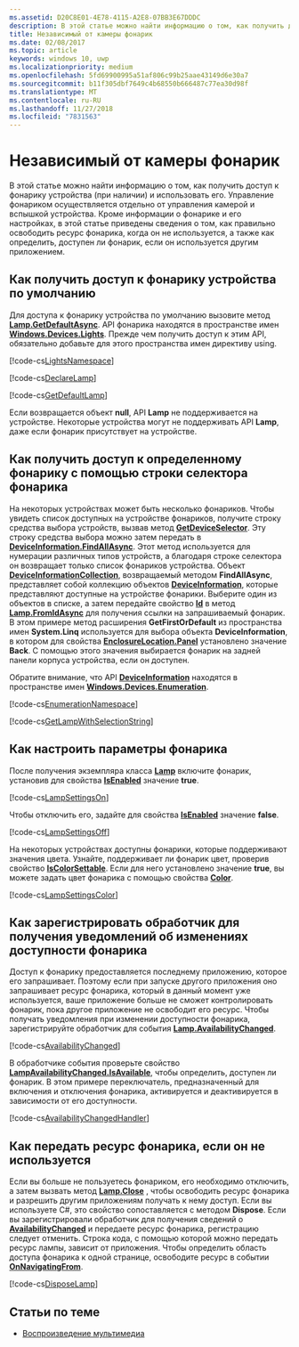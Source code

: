 ```yaml
---
ms.assetid: D20C8E01-4E78-4115-A2E8-07BB3E67DDDC
description: В этой статье можно найти информацию о том, как получить доступ к фонарику устройства (при наличии) и использовать его. Управление фонариком осуществляется отдельно от управления камерой и вспышкой устройства.
title: Независимый от камеры фонарик
ms.date: 02/08/2017
ms.topic: article
keywords: windows 10, uwp
ms.localizationpriority: medium
ms.openlocfilehash: 5fd69900995a51af806c99b25aae43149d6e30a7
ms.sourcegitcommit: b11f305dbf7649c4b68550b666487c77ea30d98f
ms.translationtype: MT
ms.contentlocale: ru-RU
ms.lasthandoff: 11/27/2018
ms.locfileid: "7831563"
---
```

# <a name="camera-independent-flashlight"></a>Независимый от камеры фонарик



В этой статье можно найти информацию о том, как получить доступ к фонарику устройства (при наличии) и использовать его. Управление фонариком осуществляется отдельно от управления камерой и вспышкой устройства. Кроме информации о фонарике и его настройках, в этой статье приведены сведения о том, как правильно освободить ресурс фонарика, когда он не используется, а также как определить, доступен ли фонарик, если он используется другим приложением.

## <a name="get-the-devices-default-lamp"></a>Как получить доступ к фонарику устройства по умолчанию

Для доступа к фонарику устройства по умолчанию вызовите метод [**Lamp.GetDefaultAsync**](https://msdn.microsoft.com/library/windows/apps/dn894327). API фонарика находятся в пространстве имен [**Windows.Devices.Lights**](https://msdn.microsoft.com/library/windows/apps/dn894331). Прежде чем получить доступ к этим API, обязательно добавьте для этого пространства имен директиву using.

[!code-cs[LightsNamespace](./code/Lamp/cs/MainPage.xaml.cs#SnippetLightsNamespace)]


[!code-cs[DeclareLamp](./code/Lamp/cs/MainPage.xaml.cs#SnippetDeclareLamp)]


[!code-cs[GetDefaultLamp](./code/Lamp/cs/MainPage.xaml.cs#SnippetGetDefaultLamp)]

Если возвращается объект **null**, API **Lamp** не поддерживается на устройстве. Некоторые устройства могут не поддерживать API **Lamp**, даже если фонарик присутствует на устройстве.

## <a name="get-a-specific-lamp-using-the-lamp-selector-string"></a>Как получить доступ к определенному фонарику с помощью строки селектора фонарика

На некоторых устройствах может быть несколько фонариков. Чтобы увидеть список доступных на устройстве фонариков, получите строку средства выбора устройств, вызвав метод [**GetDeviceSelector**](https://msdn.microsoft.com/library/windows/apps/dn894328). Эту строку средства выбора можно затем передать в [**DeviceInformation.FindAllAsync**](https://msdn.microsoft.com/library/windows/apps/br225432). Этот метод используется для нумерации различных типов устройств, а благодаря строке селектора он возвращает только список фонариков устройства. Объект [**DeviceInformationCollection**](https://msdn.microsoft.com/library/windows/apps/br225395), возвращаемый методом **FindAllAsync**, представляет собой коллекцию объектов [**DeviceInformation**](https://msdn.microsoft.com/library/windows/apps/br225393), которые представляют доступные на устройстве фонарики. Выберите один из объектов в списке, а затем передайте свойство [**Id**](https://msdn.microsoft.com/library/windows/apps/br225437) в метод [**Lamp.FromIdAsync**](https://msdn.microsoft.com/library/windows/apps/dn894326) для получения ссылки на запрашиваемый фонарик. В этом примере метод расширения **GetFirstOrDefault** из пространства имен **System.Linq** используется для выбора объекта **DeviceInformation**, в котором для свойства [**EnclosureLocation.Panel**](https://msdn.microsoft.com/library/windows/apps/br229906) установлено значение **Back**. С помощью этого значения выбирается фонарик на задней панели корпуса устройства, если он доступен.

Обратите внимание, что API [**DeviceInformation**](https://msdn.microsoft.com/library/windows/apps/br225393) находятся в пространстве имен [**Windows.Devices.Enumeration**](https://msdn.microsoft.com/library/windows/apps/br225459).

[!code-cs[EnumerationNamespace](./code/Lamp/cs/MainPage.xaml.cs#SnippetEnumerationNamespace)]

[!code-cs[GetLampWithSelectionString](./code/Lamp/cs/MainPage.xaml.cs#SnippetGetLampWithSelectionString)]

## <a name="adjust-lamp-settings"></a>Как настроить параметры фонарика

После получения экземпляра класса [**Lamp**](https://msdn.microsoft.com/library/windows/apps/dn894310) включите фонарик, установив для свойства [**IsEnabled**](https://msdn.microsoft.com/library/windows/apps/dn894330) значение **true**.

[!code-cs[LampSettingsOn](./code/Lamp/cs/MainPage.xaml.cs#SnippetLampSettingsOn)]

Чтобы отключить его, задайте для свойства [**IsEnabled**](https://msdn.microsoft.com/library/windows/apps/dn894330) значение **false**.

[!code-cs[LampSettingsOff](./code/Lamp/cs/MainPage.xaml.cs#SnippetLampSettingsOff)]

На некоторых устройствах доступны фонарики, которые поддерживают значения цвета. Узнайте, поддерживает ли фонарик цвет, проверив свойство [**IsColorSettable**](https://msdn.microsoft.com/library/windows/apps/dn894329). Если для него установлено значение **true**, вы можете задать цвет фонарика с помощью свойства [**Color**](https://msdn.microsoft.com/library/windows/apps/dn894322).

[!code-cs[LampSettingsColor](./code/Lamp/cs/MainPage.xaml.cs#SnippetLampSettingsColor)]

## <a name="register-to-be-notified-if-the-lamp-availability-changes"></a>Как зарегистрировать обработчик для получения уведомлений об изменениях доступности фонарика

Доступ к фонарику предоставляется последнему приложению, которое его запрашивает. Поэтому если при запуске другого приложения оно запрашивает ресурс фонарика, который в данный момент уже используется, ваше приложение больше не сможет контролировать фонарик, пока другое приложение не освободит его ресурс. Чтобы получать уведомления при изменении доступности фонарика, зарегистрируйте обработчик для события [**Lamp.AvailabilityChanged**](https://msdn.microsoft.com/library/windows/apps/dn894317).

[!code-cs[AvailabilityChanged](./code/Lamp/cs/MainPage.xaml.cs#SnippetAvailabilityChanged)]

В обработчике события проверьте свойство [**LampAvailabilityChanged.IsAvailable**](https://msdn.microsoft.com/library/windows/apps/dn894315), чтобы определить, доступен ли фонарик. В этом примере переключатель, предназначенный для включения и отключения фонарика, активируется и деактивируется в зависимости от его доступности.

[!code-cs[AvailabilityChangedHandler](./code/Lamp/cs/MainPage.xaml.cs#SnippetAvailabilityChangedHandler)]

## <a name="properly-dispose-of-the-lamp-resource-when-not-in-use"></a>Как передать ресурс фонарика, если он не используется

Если вы больше не пользуетесь фонариком, его необходимо отключить, а затем вызвать метод [**Lamp.Close**](https://msdn.microsoft.com/library/windows/apps/dn894320) , чтобы освободить ресурс фонарика и разрешить другим приложениям получать к нему доступ. Если вы используете C#, это свойство сопоставляется с методом **Dispose**. Если вы зарегистрировали обработчик для получения сведений о [**AvailabilityChanged**](https://msdn.microsoft.com/library/windows/apps/dn894317) и передаете ресурс фонарика, регистрацию следует отменить. Строка кода, с помощью которой можно передать ресурс лампы, зависит от приложения. Чтобы определить область доступа фонарика к одной странице, освободите ресурс в событии [**OnNavigatingFrom**](https://msdn.microsoft.com/library/windows/apps/br227509).

[!code-cs[DisposeLamp](./code/Lamp/cs/MainPage.xaml.cs#SnippetDisposeLamp)]

## <a name="related-topics"></a>Статьи по теме
- [Воспроизведение мультимедиа](media-playback.md)

 




